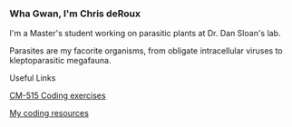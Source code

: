 ### Wha Gwan, I'm Chris deRoux

I'm a Master's student working on parasitic plants at Dr. Dan Sloan's lab. 

Parasites are my facorite organisms, from obligate intracellular viruses to kleptoparasitic megafauna. 

Useful Links

[CM-515 Coding exercises](https://github.com/cderoux/CM515-course-2024)

[My coding resources](https://github.com/cderoux/my-resources)


<!--
**cderoux/cderoux** is a ✨ _special_ ✨ repository because its `README.md` (this file) appears on your GitHub profile.

Here are some ideas to get you started:

- 🔭 I’m currently working on ...
- 🌱 I’m currently learning ...
- 👯 I’m looking to collaborate on ...
- 🤔 I’m looking for help with ...
- 💬 Ask me about ...
- 📫 How to reach me: ...
- 😄 Pronouns: ...
- ⚡ Fun fact: ...
-->
